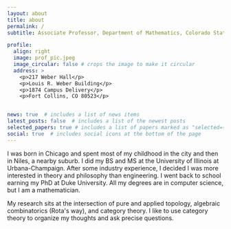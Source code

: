 ```yaml
---
layout: about
title: about
permalink: /
subtitle: Associate Professor, Department of Mathematics, Colorado State University

profile:
  align: right
  image: prof_pic.jpeg
  image_circular: false # crops the image to make it circular
  address: >
    <p>217 Weber Hall</p>
    <p>Louis R. Weber Building</p>
    <p>1874 Campus Delivery</p>
    <p>Fort Collins, CO 80523</p>


news: true  # includes a list of news items
latest_posts: false  # includes a list of the newest posts
selected_papers: true # includes a list of papers marked as "selected={true}"
social: true  # includes social icons at the bottom of the page
---
```


I was born in Chicago and spent most of my childhood in the city and then in Niles, a nearby suburb. I did my BS and MS at the University of Illinois at Urbana-Champaign. After some industry experience, I decided I was more interested in theory and philosophy than engineering. I went back to school earning my PhD at Duke University. All my degrees are in computer science, but I am a mathematician.

My research sits at the intersection of pure and applied topology, algebraic combinatorics (Rota's way), and category theory. I like to use category theory to organize my thoughts and 
ask precise questions.
